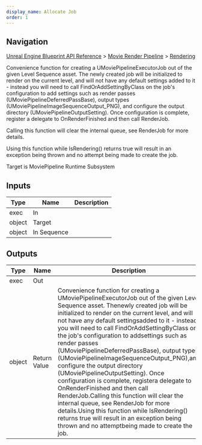 ```yaml
---
display_name: Allocate Job
order: 1
---
```

## Navigation

[Unreal Engine Blueprint API Reference](https://dev.epicgames.com/documentation/en-us/unreal-engine/BlueprintAPI) > [Movie Render Pipeline](https://dev.epicgames.com/documentation/en-us/unreal-engine/BlueprintAPI/MovieRenderPipeline) > [Rendering](https://dev.epicgames.com/documentation/en-us/unreal-engine/BlueprintAPI/MovieRenderPipeline/Rendering)

Convenience function for creating a UMoviePipelineExecutorJob out of the given Level Sequence asset. The
newly created job will be initialized to render on the current level, and will not have any default settings
added to it - instead you will need to call FindOrAddSettingByClass on the job's configuration to add
settings such as render passes (UMoviePipelineDeferredPassBase), output types (UMoviePipelineImageSequenceOutput_PNG),
and configure the output directory (UMoviePipelineOutputSetting). Once configuration is complete, register
a delegate to OnRenderFinished and then call RenderJob.

Calling this function will clear the internal queue, see RenderJob for more details.

Using this function while IsRendering() returns true will result in an exception being thrown and no attempt
being made to create the job.

Target is MoviePipeline Runtime Subsystem

## Inputs

| Type | Name | Description |
| --- | --- | --- |
| exec | In |  |
| object | Target |  |
| object | In Sequence |  |

## Outputs

| Type | Name | Description |
| --- | --- | --- |
| exec | Out |  |
| object | Return Value | Convenience function for creating a UMoviePipelineExecutorJob out of the given Level Sequence asset. Thenewly created job will be initialized to render on the current level, and will not have any default settingsadded to it - instead you will need to call FindOrAddSettingByClass on the job's configuration to addsettings such as render passes (UMoviePipelineDeferredPassBase), output types (UMoviePipelineImageSequenceOutput_PNG),and configure the output directory (UMoviePipelineOutputSetting). Once configuration is complete, registera delegate to OnRenderFinished and then call RenderJob.Calling this function will clear the internal queue, see RenderJob for more details.Using this function while IsRendering() returns true will result in an exception being thrown and no attemptbeing made to create the job. |
